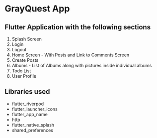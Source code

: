 # GrayQuest App

## Flutter Application with the following sections

1) Splash Screen
2) Login
3) Logout
4) Home Screen - With Posts and Link to Comments Screen
5) Create Posts
6) Albums - List of Albums along with pictures inside individual albums
7) Todo List
8) User Profile

## Libraries used

- flutter_riverpod
- flutter_launcher_icons
- flutter_app_name
- http
- flutter_native_splash
- shared_preferences
